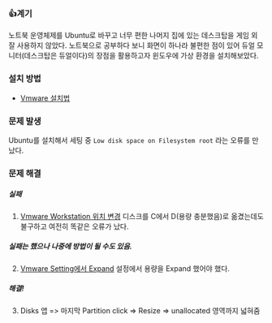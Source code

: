 
### 👍계기
노트북 운영체제를 Ubuntu로 바꾸고 너무 편한 나머지 집에 있는 데스크탑을 게임 외 잘 사용하지 않았다.  노트북으로 공부하다 보니 화면이 하나라 불편한 점이 있어 듀얼 모니터(데스크탑은 듀얼이다)의 장점을 활용하고자 윈도우에 가상 환경을 설치해보았다.

### 설치 방법
- [Vmware 설치법](https://develsw.tistory.com/153)

### 문제 발생 
Ubuntu를 설치해서 세팅 중 `Low disk space on Filesystem root` 라는 오류를 만났다.

### 문제 해결

##### 실패
1. [Vmware Workstation 위치 변경](https://racoonlotty.tistory.com/entry/Vmware-Workstation-%EC%9A%A9%EB%9F%89-%EB%B6%80%EC%A1%B1-%EC%8B%9C-%EB%8C%80%EC%B2%98-%EB%B0%A9%EB%B2%95)
	디스크를 C에서 D(용량 충분했음)로 옮겼는데도 불구하고 여전히 똑같은 오류가 났다.

##### 실패는 했으나 나중에 방법이 될 수도 있음.
2. [Vmware Setting에서 Expand](https://frankler.tistory.com/55)
	설정에서 용량을 Expand 했어야 했다.

##### 해결!
3. Disks 앱 => 마지막 Partition click => Resize => unallocated 영역까지 넓혀줌

